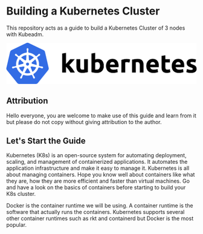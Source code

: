 # Building a Kubernetes Cluster
This repository acts as a guide to build a Kubernetes Cluster of 3 nodes with Kubeadm.

![](images/kubernetes%20icon%201.png)


<h2> Attribution </h2>
Hello everyone, you are welcome to make use of this guide and learn from it but please do not copy without giving attribution to the author.

<h2> Let's Start the Guide </h2>
Kubernetes (K8s) is an open-source system for automating deployment, scaling, and management of containerized applications. It automates the application infrastructure and make it easy to manage it. Kubernetes is all about managing containers. Hope you know well about containers like what they are, how they are more efficient and faster than virtual machines. Go and have a look on the basics of containers before starting to build your K8s cluster.


Docker is the container runtime we will be using. A container runtime is the software that actually runs the containers. Kubernetes supports several other container runtimes such as rkt and containerd but Docker is the most popular.
